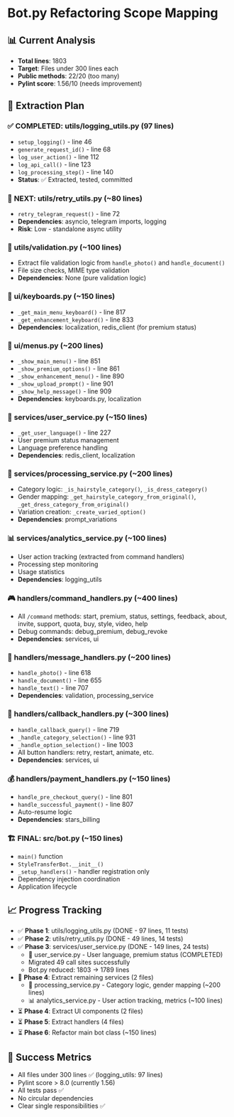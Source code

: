 # Bot.py Refactoring Scope Mapping

## 📊 **Current Analysis**
- **Total lines**: 1803
- **Target**: Files under 300 lines each  
- **Public methods**: 22/20 (too many)
- **Pylint score**: 1.56/10 (needs improvement)

## 🎯 **Extraction Plan**

### ✅ **COMPLETED: utils/logging_utils.py (97 lines)**
- `setup_logging()` - line 46
- `generate_request_id()` - line 68  
- `log_user_action()` - line 112
- `log_api_call()` - line 123
- `log_processing_step()` - line 140
- **Status**: ✅ Extracted, tested, committed

### 🔄 **NEXT: utils/retry_utils.py (~80 lines)**
- `retry_telegram_request()` - line 72
- **Dependencies**: asyncio, telegram imports, logging
- **Risk**: Low - standalone async utility

### 📝 **utils/validation.py (~100 lines)**
- Extract file validation logic from `handle_photo()` and `handle_document()`
- File size checks, MIME type validation
- **Dependencies**: None (pure validation logic)

### 🎨 **ui/keyboards.py (~150 lines)**
- `_get_main_menu_keyboard()` - line 817
- `_get_enhancement_keyboard()` - line 833
- **Dependencies**: localization, redis_client (for premium status)

### 🎨 **ui/menus.py (~200 lines)**
- `_show_main_menu()` - line 851
- `_show_premium_options()` - line 861
- `_show_enhancement_menu()` - line 890
- `_show_upload_prompt()` - line 901
- `_show_help_message()` - line 909
- **Dependencies**: keyboards.py, localization

### 👤 **services/user_service.py (~150 lines)**
- `_get_user_language()` - line 227
- User premium status management
- Language preference handling
- **Dependencies**: redis_client, localization

### 🔧 **services/processing_service.py (~200 lines)**
- Category logic: `_is_hairstyle_category()`, `_is_dress_category()`
- Gender mapping: `_get_hairstyle_category_from_original()`, `_get_dress_category_from_original()`
- Variation creation: `_create_varied_option()`
- **Dependencies**: prompt_variations

### 📊 **services/analytics_service.py (~100 lines)**
- User action tracking (extracted from command handlers)
- Processing step monitoring  
- Usage statistics
- **Dependencies**: logging_utils

### 🎮 **handlers/command_handlers.py (~400 lines)**
- All `/command` methods: start, premium, status, settings, feedback, about, invite, support, quota, buy, style, video, help
- Debug commands: debug_premium, debug_revoke
- **Dependencies**: services, ui

### 📩 **handlers/message_handlers.py (~200 lines)**
- `handle_photo()` - line 618
- `handle_document()` - line 655  
- `handle_text()` - line 707
- **Dependencies**: validation, processing_service

### 🔄 **handlers/callback_handlers.py (~300 lines)**
- `handle_callback_query()` - line 719
- `_handle_category_selection()` - line 931
- `_handle_option_selection()` - line 1003
- All button handlers: retry, restart, animate, etc.
- **Dependencies**: services, ui

### 💰 **handlers/payment_handlers.py (~150 lines)**
- `handle_pre_checkout_query()` - line 801
- `handle_successful_payment()` - line 807
- Auto-resume logic
- **Dependencies**: stars_billing

### 🏗️ **FINAL: src/bot.py (~150 lines)**
- `main()` function
- `StyleTransferBot.__init__()`
- `_setup_handlers()` - handler registration only
- Dependency injection coordination
- Application lifecycle

## 📈 **Progress Tracking**
- ✅ **Phase 1**: utils/logging_utils.py (DONE - 97 lines, 11 tests)
- ✅ **Phase 2**: utils/retry_utils.py (DONE - 49 lines, 14 tests)  
- ✅ **Phase 3**: services/user_service.py (DONE - 149 lines, 24 tests)
  - 👤 user_service.py - User language, premium status (COMPLETED)
  - Migrated 49 call sites successfully
  - Bot.py reduced: 1803 → 1789 lines
- 🔄 **Phase 4**: Extract remaining services (2 files)
  - 🔧 processing_service.py - Category logic, gender mapping (~200 lines)
  - 📊 analytics_service.py - User action tracking, metrics (~100 lines)
- ⏳ **Phase 4**: Extract UI components (2 files)
- ⏳ **Phase 5**: Extract handlers (4 files)
- ⏳ **Phase 6**: Refactor main bot class (~150 lines)

## 🎯 **Success Metrics**
- All files under 300 lines ✅ (logging_utils: 97 lines)
- Pylint score > 8.0 (currently 1.56)
- All tests pass ✅
- No circular dependencies 
- Clear single responsibilities ✅ 